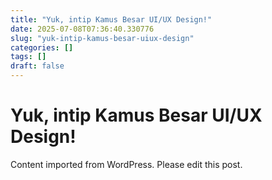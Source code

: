 ```yaml
---
title: "Yuk, intip Kamus Besar UI/UX Design!"
date: 2025-07-08T07:36:40.330776
slug: "yuk-intip-kamus-besar-uiux-design"
categories: []
tags: []
draft: false
---
```


# Yuk, intip Kamus Besar UI/UX Design!

Content imported from WordPress. Please edit this post.
